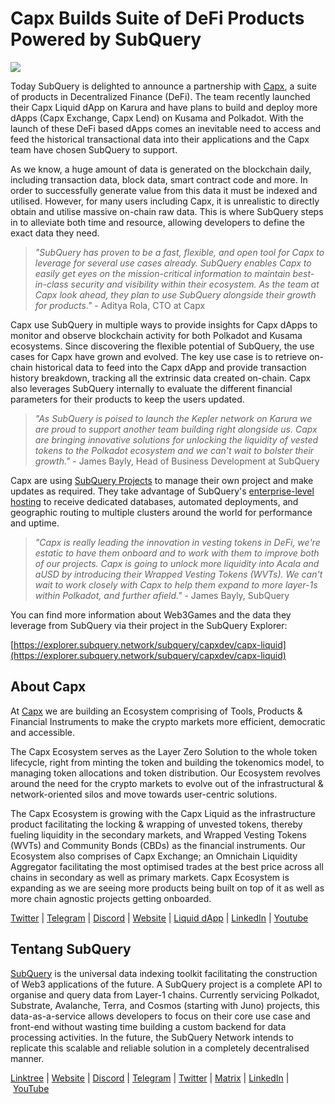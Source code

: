 # Capx Builds Suite of DeFi Products Powered by SubQuery

![](https://miro.medium.com/max/1400/0*yYZU-Ofa0R3obSPj)

Today SubQuery is delighted to announce a partnership with [Capx](https://capx.fi/), a suite of products in Decentralized Finance (DeFi). The team recently launched their Capx Liquid dApp on Karura and have plans to build and deploy more dApps (Capx Exchange, Capx Lend) on Kusama and Polkadot. With the launch of these DeFi based dApps comes an inevitable need to access and feed the historical transactional data into their applications and the Capx team have chosen SubQuery to support.

As we know, a huge amount of data is generated on the blockchain daily, including transaction data, block data, smart contract code and more. In order to successfully generate value from this data it must be indexed and utilised. However, for many users including Capx, it is unrealistic to directly obtain and utilise massive on-chain raw data. This is where SubQuery steps in to alleviate both time and resource, allowing developers to define the exact data they need.

> _"SubQuery has proven to be a fast, flexible, and open tool for Capx to leverage for several use cases already. SubQuery enables Capx to easily get eyes on the mission-critical information to maintain best-in-class security and visibility within their ecosystem. As the team at Capx look ahead, they plan to use SubQuery alongside their growth for products."_ - Aditya Rola, CTO at Capx

Capx use SubQuery in multiple ways to provide insights for Capx dApps to monitor and observe blockchain activity for both Polkadot and Kusama ecosystems. Since discovering the flexible potential of SubQuery, the use cases for Capx have grown and evolved. The key use case is to retrieve on-chain historical data to feed into the Capx dApp and provide transaction history breakdown, tracking all the extrinsic data created on-chain. Capx also leverages SubQuery internally to evaluate the different financial parameters for their products to keep the users updated.

> _"As SubQuery is poised to launch the Kepler network on Karura we are proud to support another team building right alongside us. Capx are bringing innovative solutions for unlocking the liquidity of vested tokens to the Polkadot ecosystem and we can't wait to bolster their growth."_ - James Bayly, Head of Business Development at SubQuery

Capx are using [SubQuery Projects](https://project.subquery.network/) to manage their own project and make updates as required. They take advantage of SubQuery's [enterprise-level hosting](https://blog.subquery.network/blogs/20211228-enterprise-hosted.html) to receive dedicated databases, automated deployments, and geographic routing to multiple clusters around the world for performance and uptime.

> _"Capx is really leading the innovation in vesting tokens in DeFi, we're estatic to have them onboard and to work with them to improve both of our projects. Capx is going to unlock more liquidity into Acala and aUSD by introducing their Wrapped Vesting Tokens (WVTs). We can't wait to work closely with Capx to help them expand to more layer-1s within Polkadot, and further afield."_ - James Bayly, SubQuery

You can find more information about Web3Games and the data they leverage from SubQuery via their project in the SubQuery Explorer:

[https://explorer.subquery.network/subquery/capxdev/capx-liquid](https://explorer.subquery.network/subquery/capxdev/capx-liquid)

## About Capx

At [Capx](https://capx.fi/) we are building an Ecosystem comprising of Tools, Products & Financial Instruments to make the crypto markets more efficient, democratic and accessible.

The Capx Ecosystem serves as the Layer Zero Solution to the whole token lifecycle, right from minting the token and building the tokenomics model, to managing token allocations and token distribution. Our Ecosystem revolves around the need for the crypto markets to evolve out of the infrastructural & network-oriented silos and move towards user-centric solutions.

The Capx Ecosystem is growing with the Capx Liquid as the infrastructure product facilitating the locking & wrapping of unvested tokens, thereby fueling liquidity in the secondary markets, and Wrapped Vesting Tokens (WVTs) and Community Bonds (CBDs) as the financial instruments. Our Ecosystem also comprises of Capx Exchange; an Omnichain Liquidity Aggregator facilitating the most optimised trades at the best price across all chains in secondary as well as primary markets. Capx Ecosystem is expanding as we are seeing more products being built on top of it as well as more chain agnostic projects getting onboarded.

[Twitter](https://twitter.com/CapxFi) | [Telegram](https://t.me/capxfi_ann) | [Discord](https://discord.com/invite/HAGATNqT8J) | [Website](https://capx.fi/) | [Liquid dApp](https://liquid.capx.fi/) | [LinkedIn](https://www.linkedin.com/company/capxfi/) | [Youtube](https://www.youtube.com/channel/UCpZl877gB5eFF92hWl7rF7A)

## Tentang SubQuery

[SubQuery](https://subquery.network/) is the universal data indexing toolkit facilitating the construction of Web3 applications of the future. A SubQuery project is a complete API to organise and query data from Layer-1 chains. Currently servicing Polkadot, Substrate, Avalanche, Terra, and Cosmos (starting with Juno) projects, this data-as-a-service allows developers to focus on their core use case and front-end without wasting time building a custom backend for data processing activities. In the future, the SubQuery Network intends to replicate this scalable and reliable solution in a completely decentralised manner.

​​[Linktree](https://linktr.ee/subquerynetwork) | [Website](https://subquery.network/) | [Discord](https://discord.com/invite/78zg8aBSMG) | [Telegram](https://t.me/subquerynetwork) | [Twitter](https://twitter.com/subquerynetwork) | [Matrix](https://matrix.to/#/#subquery:matrix.org) | [LinkedIn](https://www.linkedin.com/company/subquery) | [YouTube](https://www.youtube.com/channel/UCi1a6NUUjegcLHDFLr7CqLw)
